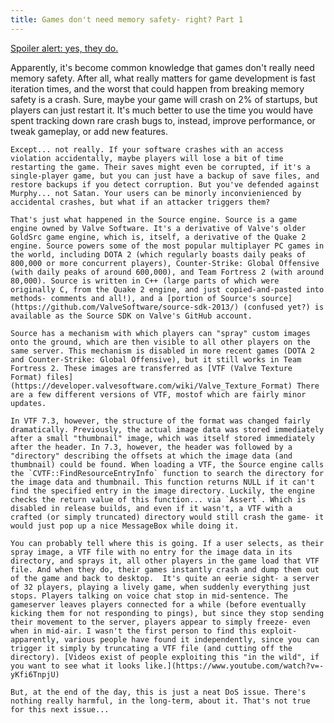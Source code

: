 ```yaml
---
title: Games don't need memory safety- right? Part 1
--- 
```


[Spoiler alert: yes, they do.](https://en.wikipedia.org/wiki/Betteridge's_law_of_headlines)

Apparently, it's become common knowledge that games don't really need memory safety. After all, what really matters for game development is fast iteration times, and the worst that could happen from breaking memory safety is a crash. Sure, maybe your game will crash on 2% of startups, but players can just restart it. It's much better to use the time you would have spent tracking down rare crash bugs to, instead, improve performance, or tweak gameplay, or add new features.

    Except... not really. If your software crashes with an access violation accidentally, maybe players will lose a bit of time restarting the game. Their saves might even be corrupted, if it's a single-player game, but you can just have a backup of save files, and restore backups if you detect corruption. But you've defended against Murphy... not Satan. Your users can be minorly inconvienienced by accidental crashes, but what if an attacker triggers them?

    That's just what happened in the Source engine. Source is a game engine owned by Valve Software. It's a derivative of Valve's older GoldSrc game engine, which is, itself, a derivative of the Quake 2 engine. Source powers some of the most popular multiplayer PC games in the world, including DOTA 2 (which regularly boasts daily peaks of 800,000 or more concurrent players), Counter-Strike: Global Offensive (with daily peaks of around 600,000), and Team Fortress 2 (with around 80,000). Source is written in C++ (large parts of which were originally C, from the Quake 2 engine, and just copied-and-pasted into methods- comments and all!), and a [portion of Source's source](https://github.com/ValveSoftware/source-sdk-2013/) (confused yet?) is available as the Source SDK on Valve's GitHub account.

    Source has a mechanism with which players can "spray" custom images onto the ground, which are then visible to all other players on the same server. This mechanism is disabled in more recent games (DOTA 2 and Counter-Strike: Global Offensive), but it still works in Team Fortress 2. These images are transferred as [VTF (Valve Texture Format) files](https://developer.valvesoftware.com/wiki/Valve_Texture_Format) There are a few different versions of VTF, mostof which are fairly minor updates.

    In VTF 7.3, however, the structure of the format was changed fairly dramatically. Previously, the actual image data was stored immediately after a small "thumbnail" image, which was itself stored immediately after the header. In 7.3, however, the header was followed by a "directory" describing the offsets at which the image data (and thumbnail) could be found. When loading a VTF, the Source engine calls the `CVTF::FindResourceEntryInfo` function to search the directory for the image data and thumbnail. This function returns NULL if it can't find the specified entry in the image directory. Luckily, the engine checks the return value of this function... via `Assert`. Which is disabled in release builds, and even if it wasn't, a VTF with a crafted (or simply truncated) directory would still crash the game- it would just pop up a nice MessageBox while doing it.

    You can probably tell where this is going. If a user selects, as their spray image, a VTF file with no entry for the image data in its directory, and sprays it, all other players in the game load that VTF file. And when they do, their games instantly crash and dump them out of the game and back to desktop.  It's quite an eerie sight- a server of 32 players, playing a lively game, when suddenly everything just stops. Players talking on voice chat stop in mid-sentence. The gameserver leaves players connected for a while (before eventually kicking them for not responding to pings), but since they stop sending their movement to the server, players appear to simply freeze- even when in mid-air. I wasn't the first person to find this exploit- apparently, various people have found it independently, since you can trigger it simply by truncating a VTF file (and cutting off the directory). [Videos exist of people exploiting this "in the wild", if you want to see what it looks like.](https://www.youtube.com/watch?v=-yKfi6TnpjU)

    But, at the end of the day, this is just a neat DoS issue. There's nothing really harmful, in the long-term, about it. That's not true for this next issue...
